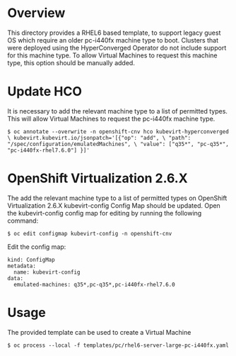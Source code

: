 # Overview

This directory provides a RHEL6 based template, to support legacy guest OS
which require an older pc-i440fx machine type to boot.
Clusters that were deployed using the HyperConverged Operator do not include
support for this machine type. To allow Virtual Machines to request this
machine type, this option should be manually added.

# Update HCO

It is necessary to add the relevant machine type to a list of permitted types.
This will allow Virtual Machines to request the pc-i440fx machine type.

`$ oc annotate --overwrite -n openshift-cnv hco kubevirt-hyperconverged \
  kubevirt.kubevirt.io/jsonpatch='[{"op": "add", \
    "path": "/spec/configuration/emulatedMachines", \
    "value": ["q35*", "pc-q35*", "pc-i440fx-rhel7.6.0"] }]'`

# OpenShift Virtualization 2.6.X

The add the relevant machine type to a list of permitted types on OpenShift
Virtualization 2.6.X kubevirt-config Config Map should be updated.
Open the kubevirt-config config map for editing by running the following
command:

`$ oc edit configmap kubevirt-config -n openshift-cnv`

Edit the config map:

```
kind: ConfigMap
metadata:
  name: kubevirt-config
data:
  emulated-machines: q35*,pc-q35*,pc-i440fx-rhel7.6.0
```

# Usage

The provided template can be used to create a Virtual Machine

`$ oc process --local -f templates/pc/rhel6-server-large-pc-i440fx.yaml`
